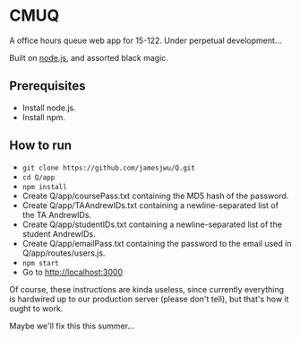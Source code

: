 # CMUQ
A office hours queue web app for 15-122. Under perpetual development...

Built on [node.js](http://nodejs.org), and assorted black magic.

## Prerequisites
- Install node.js.
- Install npm.

## How to run
- `git clone https://github.com/jamesjwu/Q.git`
- `cd Q/app`
- `npm install`
- Create Q/app/coursePass.txt containing the MD5 hash of the password.
- Create Q/app/TAAndrewIDs.txt containing a newline-separated list of the TA
  AndrewIDs.
- Create Q/app/studentIDs.txt containing a newline-separated list of the student
  AndrewIDs.
- Create Q/app/emailPass.txt containing the password to the email used in
  Q/app/routes/users.js.
- `npm start`
- Go to [http://localhost:3000](http://localhost:3000)

Of course, these instructions are kinda useless, since currently everything is
hardwired up to our production server (please don't tell), but that's how it
ought to work.

Maybe we'll fix this this summer...
